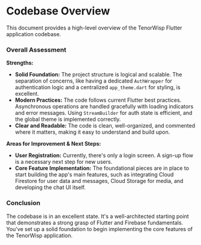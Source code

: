 # Codebase Overview

This document provides a high-level overview of the TenorWisp Flutter application codebase.

### Overall Assessment

**Strengths:**
*   **Solid Foundation:** The project structure is logical and scalable. The separation of concerns, like having a dedicated `AuthWrapper` for authentication logic and a centralized `app_theme.dart` for styling, is excellent.
*   **Modern Practices:** The code follows current Flutter best practices. Asynchronous operations are handled gracefully with loading indicators and error messages. Using `StreamBuilder` for auth state is efficient, and the global theme is implemented correctly.
*   **Clear and Readable:** The code is clean, well-organized, and commented where it matters, making it easy to understand and build upon.

**Areas for Improvement & Next Steps:**
*   **User Registration:** Currently, there's only a login screen. A sign-up flow is a necessary next step for new users.
*   **Core Feature Implementation:** The foundational pieces are in place to start building the app's main features, such as integrating Cloud Firestore for user data and messages, Cloud Storage for media, and developing the chat UI itself.

### Conclusion

The codebase is in an excellent state. It's a well-architected starting point that demonstrates a strong grasp of Flutter and Firebase fundamentals. You've set up a solid foundation to begin implementing the core features of the TenorWisp application. 